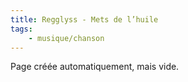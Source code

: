 ```yaml
---
title: Regglyss - Mets de l’huile
tags:
    - musique/chanson
---
```


Page créée automatiquement, mais vide.
